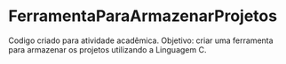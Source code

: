 # FerramentaParaArmazenarProjetos
 Codigo criado para atividade acadêmica. Objetivo: criar uma ferramenta para armazenar os projetos utilizando a Linguagem C.
